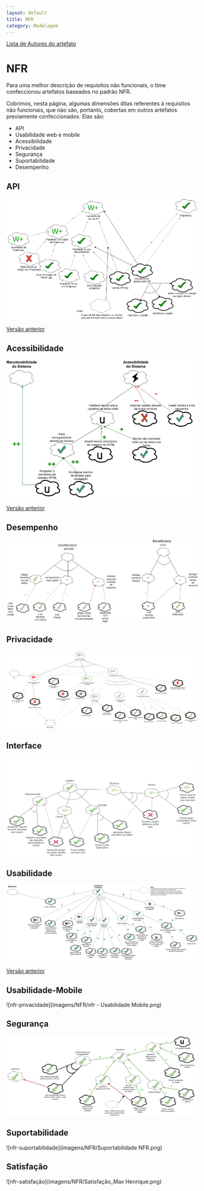 ```yaml
---
layout: default
title: NFR
category: Modelagem
---
```


[Lista de Autores do artefato](/artefatos.html)

# NFR

Para uma melhor descrição de requisitos não funcionais, o time confeccionou artefatos baseados no padrão NFR.

Cobrimos, nesta página, algumas dimensões ditas referentes à requisitos não funcionais, que não são, portanto, cobertas em outros artefatos previamente confeccionados. Elas são:

- API
- Usabilidade web e mobile
- Acessibilidade
- Privacidade
- Segurança
- Suportabilidade
- Desempenho

## API

![nfr-api-v2](imagens/NFR/api-trello-v2.png)

[Versão anterior](outdated_nfr.html#api)

## Acessibilidade

![nfr-acessibilidade](imagens/NFR/nfr_acessibilidade.jpg)

[Versão anterior](outdated_nfr.html#acessibilidade)

## Desempenho

![nfr-desempenho](imagens/NFR/nfr-desempenho.png)

## Privacidade

![nfr-privacidade](imagens/NFR/nfr_privacidade_diagrama.png)

## Interface

![nfr-interface](imagens/NFR/NFR_Interface.png)

## Usabilidade 

![nfr-usabilidade](imagens/NFR/nfr_usabilidade.jpg)

[Versão anterior](outdated_nfr.html#usabilidade)

## Usabilidade-Mobile

![nfr-privacidade](imagens/NFR/nfr - Usabilidade Mobile.png)

## Segurança

![nfr-seguranca](imagens/NFR/nfr_seguranca.png)

## Suportabilidade 

![nfr-suportabilidade](imagens/NFR/Suportabilidade NFR.png)

## Satisfação

![nfr-satisfação](imagens/NFR/Satisfação_Max Henrique.png)
